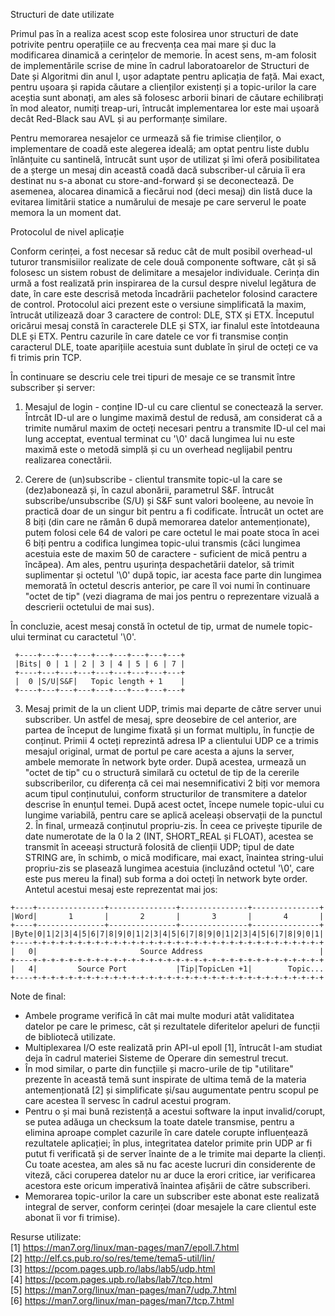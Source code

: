 Structuri de date utilizate

Primul pas în a realiza acest scop este folosirea unor structuri de date
potrivite pentru operațiile ce au frecvența cea mai mare și duc la modificarea
dinamică a cerințelor de memorie. În acest sens, m-am folosit de implementările
scrise de mine în cadrul laboratoarelor de Structuri de Date și Algoritmi din
anul I, ușor adaptate pentru aplicația de față. Mai exact, pentru ușoara și
rapida căutare a clienților existenți și a topic-urilor la care aceștia sunt
abonați, am ales să folosesc arborii binari de căutare echilibrați în mod
aleator, numiți treap-uri, întrucât implementarea lor este mai ușoară decât
Red-Black sau AVL și au performanțe similare.

Pentru memorarea nesajelor ce urmează să fie trimise clienților, o implementare
de coadă este alegerea ideală; am optat pentru liste dublu înlănțuite cu
santinelă, întrucât sunt ușor de utilizat și îmi oferă posibilitatea de a
șterge un mesaj din această coadă dacă subscriber-ul căruia îi era destinat nu
s-a abonat cu store-and-forward și se deconectează. De asemenea, alocarea
dinamică a fiecărui nod (deci mesaj) din listă duce la evitarea limitării
statice a numărului de mesaje pe care serverul le poate memora la un moment dat.


Protocolul de nivel aplicație

Conform cerinței, a fost necesar să reduc cât de mult posibil overhead-ul
tuturor transmisiilor realizate de cele două componente software, cât și să
folosesc un sistem robust de delimitare a mesajelor individuale. Cerința din
urmă a fost realizată prin inspirarea de la cursul despre nivelul legătura de
date, în care este descrisă metoda încadrării pachetelor folosind caractere de
control. Protocolul aici prezent este o versiune simplificată la maxim,
întrucât utilizează doar 3 caractere de control: DLE, STX și ETX.
Începutul oricărui mesaj constă în caracterele DLE și STX, iar finalul este
întotdeauna DLE și ETX. Pentru cazurile în care datele ce vor fi transmise
conțin caracterul DLE, toate aparițiile acestuia sunt dublate în șirul de
octeți ce va fi trimis prin TCP.

În continuare se descriu cele trei tipuri de mesaje ce se transmit între
subscriber și server:


1. Mesajul de login - conține ID-ul cu care clientul se conectează la server.
Întrcât ID-ul are o lungime maximă destul de redusă, am considerat că a trimite
numărul maxim de octeți necesari pentru a transmite ID-ul cel mai lung acceptat,
eventual terminat cu '\\0' dacă lungimea lui nu este maximă este o metodă simplă
și cu un overhead neglijabil pentru realizarea conectării.


2. Cerere de (un)subscribe - clientul transmite topic-ul la care se
(dez)abonează și, în cazul abonării, parametrul S&F.
întrucât subscribe/unsubscribe (S/U) și S&F sunt valori booleene, au nevoie în
practică doar de un singur bit pentru a fi codificate. Întrucât un octet are
8 biți (din care ne rămân 6 după memorarea datelor antemenționate), putem
folosi cele 64 de valori pe care octetul le mai poate stoca în acei 6 biți
pentru a codifica lungimea topic-ului transmis (căci lungimea acestuia este de
maxim 50 de caractere - suficient de mică pentru a încăpea). Am ales, pentru
ușurința despachetării datelor, să trimit suplimentar și octetul '\\0' după
topic, iar acesta face parte din lungimea memorată în octetul descris anterior,
pe care îl voi numi în continuare "octet de tip" (vezi diagrama de mai jos
pentru o reprezentare vizuală a descrierii octetului de mai sus).

În concluzie, acest mesaj constă în octetul de tip, urmat de numele topic-ului
terminat cu caractetul '\\0'.
   ```
    +----+---+---+---+---+---+---+---+---+
    |Bits| 0 | 1 | 2 | 3 | 4 | 5 | 6 | 7 |
    +----+---+---+---+---+---+---+---+---+
    |  0 |S/U|S&F|   Topic length + 1    |
    +----+---+---+---+---+---+---+---+---+
```

3. Mesaj primit de la un client UDP, trimis mai departe de către server unui
subscriber.
Un astfel de mesaj, spre deosebire de cel anterior, are partea de început de
lungime fixată și un format multiplu, în funcție de conținut.
Primii 4 octeți reprezintă adresa IP a clientului UDP ce a trimis mesajul
original, urmat de portul pe care acesta a ajuns la server, ambele memorate în
network byte order. După acestea, urmează un "octet de tip" cu o structură
similară cu octetul de tip de la cererile subscriberilor, cu diferența că
cei mai nesemnificativi 2 biți vor memora acum tipul conținutului, conform
structurilor de transmitere a datelor descrise în enunțul temei.
După acest octet, începe numele topic-ului cu lungime variabilă, pentru care se
aplică aceleași observații de la punctul 2.
În final, urmează conținutul propriu-zis. În ceea ce privește tipurile de date
numerotate de la 0 la 2 (INT, SHORT_REAL și FLOAT), acestea se transmit în
aceeași structură folosită de clienții UDP; tipul de date STRING are, în schimb,
o mică modificare, mai exact, înaintea string-ului propriu-zis se plasează
lungimea acestuia (incluzând octetul '\\0', care este pus mereu la final) sub
forma a doi octeți în network byte order. Antetul acestui mesaj este
reprezentat mai jos:
```
+----+---------------+---------------+---------------+---------------+
|Word|       1       |       2       |       3       |       4       |
+----+---------------+---------------+---------------+---------------+
|Byte|0|1|2|3|4|5|6|7|8|9|0|1|2|3|4|5|6|7|8|9|0|1|2|3|4|5|6|7|8|9|0|1|
+----+-+-+-+-+-+-+-+-+-+-+-+-+-+-+-+-+-+-+-+-+-+-+-+-+-+-+-+-+-+-+-+-+
|   0|                       Source Address                          |
+----+-+-+-+-+-+-+-+-+-+-+-+-+-+-+-+-+-+-+-+-+-+-+-+-+-+-+-+-+-+-+-+-+
|   4|         Source Port           |Tip|TopicLen +1|        Topic...
+----+-+-+-+-+-+-+-+-+-+-+-+-+-+-+-+-+-+-+-+-+-+-+-+-+-+-+-+-+-+-+-+-+
```

Note de final:
 * Ambele programe verifică în cât mai multe moduri atât validitatea datelor
 pe care le primesc, cât și rezultatele diferitelor apeluri de funcții de
 bibliotecă utilizate.
 * Multiplexarea I/O este realizată prin API-ul epoll [1], întrucât l-am
 studiat deja în cadrul materiei Sisteme de Operare din semestrul trecut.
 * În mod similar, o parte din funcțiile și macro-urile de tip "utilitare"
 prezente în această temă sunt inspirate de ultima temă de la materia
 antemenționată [2] și simplificate și/sau augumentate pentru scopul pe care
 acestea îl servesc în cadrul acestui program.
 * Pentru o și mai bună rezistență a acestui software la input invalid/corupt,
 se putea adăuga un checksum la toate datele transmise, pentru a elimina
 aproape complet cazurile în care datele corupte influențează rezultatele
 aplicației; în plus, integritatea datelor primite prin UDP ar fi putut fi
 verificată și de server înainte de a le trimite mai departe la clienți.
 Cu toate acestea, am ales să nu fac aceste lucruri din considerente de viteză,
 căci coruperea datelor nu ar duce la erori critice, iar verificarea acestora
 este oricum imperativă înaintea afișării de către subscriberi.
 * Memorarea topic-urilor la care un subscriber este abonat este realizată
 integral de server, conform cerinței (doar mesajele la care clientul este
 abonat îi vor fi trimise).


Resurse utilizate: \
 [1] https://man7.org/linux/man-pages/man7/epoll.7.html \
 [2] http://elf.cs.pub.ro/so/res/teme/tema5-util/lin/ \
 [3] https://pcom.pages.upb.ro/labs/lab5/udp.html \
 [4] https://pcom.pages.upb.ro/labs/lab7/tcp.html \
 [5] https://man7.org/linux/man-pages/man7/udp.7.html \
 [6] https://man7.org/linux/man-pages/man7/tcp.7.html
